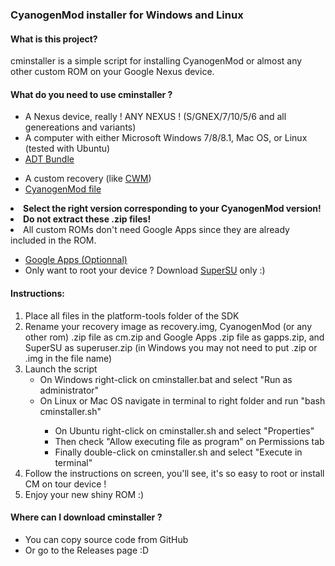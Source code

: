 <h3>CyanogenMod installer for Windows and Linux</h3>
<h4>What is this project?</h4>
<p>cminstaller is a simple script for installing CyanogenMod or almost any other custom ROM on your Google Nexus device.</p>
<h4>What do you need to use cminstaller ?</h4>
<ul>
<li>A Nexus device, really ! ANY NEXUS ! (S/GNEX/7/10/5/6 and all genereations and variants)</li>
<li>A computer with either Microsoft Windows 7/8/8.1, Mac OS, or Linux (tested with Ubuntu)</li>
<li><a target="_blank" href="http://developer.android.com/sdk/index.html#download"> ADT Bundle </a></li>
</ul>
<ul>
<li>A custom recovery (like <a target="_blank" href="http://clockworkmod.com/rommanager">CWM</a>)</li>
<li><a target="_blank" href="http://get.cm/">CyanogenMod file</a></li>
</ul>
<li><b>Select the right version corresponding to your CyanogenMod version!</b></li>
<li><b>Do not extract these .zip files!</b></li>
<li>All custom ROMs don't need Google Apps since they are already included in the ROM.</li>
<ul>
<li><a target="_blank" href="http://goo.im/gapps">Google Apps (Optionnal)</a>
<li>Only want to root your device ? Download <a target="_blank" href="http://forum.xda-developers.com/showthread.php?t=1538053">SuperSU</a> only :)</li>
<ul>
</ul></li>
</ul>
<h4>Instructions:</h4>
<ol>
<li>Place all files in the platform-tools folder of the SDK</li>
<li>Rename your recovery image as recovery.img, CyanogenMod (or any other rom) .zip file as cm.zip and Google Apps .zip file as gapps.zip, and SuperSU as superuser.zip (in Windows you may not need to put .zip or .img in the file name)</li>
<li>Launch the script
<ul>
<li>On Windows right-click on cminstaller.bat and select "Run as administrator"</li>
<li>On Linux or Mac OS navigate in terminal to right folder and run "bash cminstaller.sh"</li>
<ul>
<li>On Ubuntu right-click on cminstaller.sh and select "Properties"</li>
<li>Then check "Allow executing file as program" on Permissions tab</li>
<li>Finally double-click on cminstaller.sh and select "Execute in terminal"</li>
</ul>
</ul></li>
<li>Follow the instructions on screen, you'll see, it's so easy to root or install CM on tour device !</li>
<li>Enjoy your new shiny ROM :)</li>
</ol>
<h4>Where can I download cminstaller ?</h4>
<ul>
<li>You can copy source code from GitHub</li>
<li>Or go to the Releases page :D</li>
</ul>
